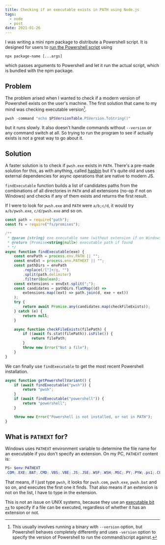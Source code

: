 ```yaml
---
title: Checking if an executable exists in PATH using Node.js
tags:
  - node
  - post
date: 2021-01-26
---
```




I was writing a mini npm package to distribute a Powershell script. It is designed for users to [run the Powershell script](/posts/running-powershell-script-in-node/) using

```
npx package-name [...args]
``` 

which passes arguments to Powershell and let it run the actual script, which is bundled with the npm package. 

## Problem

The problem arised when I wanted to check if a modern version of Powershell exists on the user's machine.
The first solution that came to my mind was checking executable version[^version].

```powershell
pwsh -command "echo $PSVersionTable.PSVersion.ToString()" 
```

but it runs slowly. It also doesn't handle commands without `--version` or any command switch at all. So trying to run the program to see if actually exists is not a great way to go about it.

## Solution

A faster solution is to check if `pwsh.exe` exists in `PATH`. There's a pre-made solution for this, as with anything, called [hasbin](https://github.com/springernature/hasbin) but it's quite old and uses external dependencies for async operations that are native to modern JS.

`findExecutable` function builds a list of candidates paths from the combinations of all directories in `PATH` and all extensions (no-op if not on Windows) and checks if any of them exists and returns the first result.

If I were to look for `pwsh.exe` and `PATH` were `a/b;c/d`, it would try `a/b/pwsh.exe`, `c/d/pwsh.exe` and so on.


```js
const path = require("path");
const fs = require("fs/promises");

/**
 * @param {string} exe executable name (without extension if on Windows)
 * @return {Promise<string|null>} executable path if found
 * */
async function findExecutable(exe) {
    const envPath = process.env.PATH || "";
    const envExt = process.env.PATHEXT || "";
    const pathDirs = envPath
        .replace(/["]+/g, "")
        .split(path.delimiter)
        .filter(Boolean);
    const extensions = envExt.split(";");
    const candidates = pathDirs.flatMap((d) =>
        extensions.map((ext) => path.join(d, exe + ext))
    );
    try {
        return await Promise.any(candidates.map(checkFileExists));
    } catch (e) {
        return null;
    }

    async function checkFileExists(filePath) {
        if ((await fs.stat(filePath)).isFile()) {
            return filePath;
        }
        throw new Error("Not a file");
    }
}
```

We can finally use `findExecutable` to get the most recent Powershell installation.

```js
async function getPowershellVariant() {
    if (await findExecutable("pwsh")) {
        return "pwsh";
    }
    if (await findExecutable("powershell")) {
        return "powershell";
    }

    throw new Error("Powershell is not installed, or not in PATH");
}
```

## What is `PATHEXT` for?
Windows uses `PATHEXT` environment variable to determine the file name for an executable if you don't specify an extension. On my PC, `PATHEXT` content is:

```powershell
PS> $env:PATHEXT
.COM;.EXE;.BAT;.CMD;.VBS;.VBE;.JS;.JSE;.WSF;.WSH;.MSC;.PY;.PYW;.ps1;.CPL
```

That means, if I just type `pwsh`, it looks for `pwsh.com`, `pwsh.exe`, `pwsh.bat` and so on, and executes the first one it finds. 
That also means if an extension is not on the list, I have to type in the extension. 

This is not an issue on UNIX systems, because they use an [executable bit `+x`][bit] to specify if a file can be executed, regardless of whether it has an extension or not.

[bit]: https://en.wikipedia.org/wiki/File-system_permissions#Symbolic_notation

[^version]: This usually involves running a binary with `--version` option, but Powershell behaves completely differently and uses `-version` option to specify the version of Powershell to run the command/script against.

